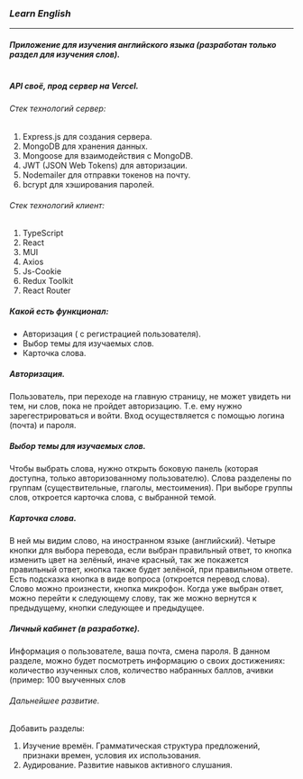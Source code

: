 ### _Learn English_
___
##### Приложение для изучения английского языка (разработан только раздел для изучения слов). 
#
##### API своё, прод сервер на Vercel. 
###### Стек технологий сервер: 
1. Express.js для создания сервера.
2. MongoDB для хранения данных.
3. Mongoose для взаимодействия с MongoDB.
4. JWT (JSON Web Tokens) для авторизации.
5. Nodemailer для отправки токенов на почту.
6. bcrypt для хэширования паролей.

###### Стек технологий клиент: 
1. TypeScript
2. React
3. MUI
4. Axios
5. Js-Cookie
6. Redux Toolkit 
7. React Router

##### Какой есть функционал:
- Авторизация ( с регистрацией пользователя).
- Выбор темы для изучаемых слов. 
- Карточка слова.

##### Авторизация.
Пользователь, при переходе на главную страницу, не может увидеть ни тем, ни слов, пока не пройдет авторизацию. Т.е. ему нужно зарегестрироваться и войти. Вход осуществляется с помощью логина (почта) и пароля.

##### Выбор темы для изучаемых слов. 
Чтобы выбрать слова, нужно открыть боковую панель (которая доступна, только авторизованному пользователю). Слова разделены по группам (существительные, глаголы, местоимения). При выборе группы слов, откроется карточка слова, с выбранной темой.

##### Карточка слова.
В ней мы видим слово, на иностранном языке (английский). Четыре кнопки для выбора перевода, если выбран правильный ответ, то кнопка изменить цвет на зелёный, иначе красный, так же покажется правильный ответ, кнопка также будет зелёной, при правильном ответе. Есть подсказка кнопка в виде вопроса (откроется перевод слова). Слово можно произнести, кнопка микрофон. Когда уже выбран ответ, можно перейти к следующему слову, так же можно вернутся к предыдущему, кнопки следующее и предыдущее.

##### Личный кабинет (в разработке).
Информация о пользователе, ваша почта, смена пароля. 
В данном разделе, можно будет посмотреть информацию о своих достижениях: количество изученных слов, количество набранных баллов, ачивки (пример: 100 выученных слов

###### Дальнейшее развитие. 
Добавить разделы: 
1. Изучение времён. Грамматическая структура предложений, признаки времен, условия их использования.
2. Аудирование. Развитие навыков активного слушания.
